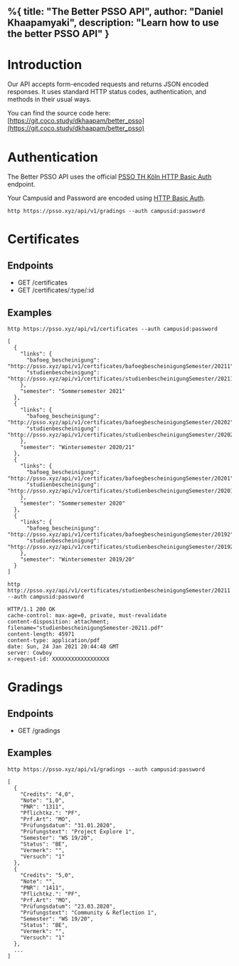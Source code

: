 %{
  title: "The Better PSSO API",
  author: "Daniel Khaapamyaki",
  description: "Learn how to use the better PSSO API"
}
---

# Introduction

Our API accepts form-encoded requests and returns JSON encoded responses. It uses standard HTTP status codes, authentication, and methods in their usual ways.

You can find the source code here: [https://git.coco.study/dkhaapam/better_psso](https://git.coco.study/dkhaapam/better_psso)

# Authentication

The Better PSSO API uses the official [PSSO TH Köln HTTP Basic Auth](https://psso.th-koeln.de/qisserver/rds?state=user&type=7) endpoint.

Your Campusid and Password are encoded using [HTTP Basic Auth](https://tools.ietf.org/html/rfc7617).

```
http https://psso.xyz/api/v1/gradings --auth campusid:password
```

# Certificates

## Endpoints

- GET /certificates
- GET /certificates/:type/:id

## Examples

```
http https://psso.xyz/api/v1/certificates --auth campusid:password
```

```
[
  {
    "links": {
      "bafoeg_bescheinigung": "http://psso.xyz/api/v1/certificates/bafoegbescheinigungSemester/20211",
      "studienbescheinigung": "http://psso.xyz/api/v1/certificates/studienbescheinigungSemester/20211"
    },
    "semester": "Sommersemester 2021"
  },
  {
    "links": {
      "bafoeg_bescheinigung": "http://psso.xyz/api/v1/certificates/bafoegbescheinigungSemester/20202",
      "studienbescheinigung": "http://psso.xyz/api/v1/certificates/studienbescheinigungSemester/20202"
    },
    "semester": "Wintersemester 2020/21"
  },
  {
    "links": {
      "bafoeg_bescheinigung": "http://psso.xyz/api/v1/certificates/bafoegbescheinigungSemester/20201",
      "studienbescheinigung": "http://psso.xyz/api/v1/certificates/studienbescheinigungSemester/20201"
    },
    "semester": "Sommersemester 2020"
  },
  {
    "links": {
      "bafoeg_bescheinigung": "http://psso.xyz/api/v1/certificates/bafoegbescheinigungSemester/20192",
      "studienbescheinigung": "http://psso.xyz/api/v1/certificates/studienbescheinigungSemester/20192"
    },
    "semester": "Wintersemester 2019/20"
  }
]
```

```
http http://psso.xyz/api/v1/certificates/studienbescheinigungSemester/20211 --auth campusid:password
```

```
HTTP/1.1 200 OK
cache-control: max-age=0, private, must-revalidate
content-disposition: attachment; filename="studienbescheinigungSemester-20211.pdf"
content-length: 45971
content-type: application/pdf
date: Sun, 24 Jan 2021 20:44:48 GMT
server: Cowboy
x-request-id: XXXXXXXXXXXXXXXXXX
```

# Gradings

## Endpoints

- GET /gradings

## Examples

```
http https://psso.xyz/api/v1/gradings --auth campusid:password
```

```
[
  {
    "Credits": "4,0",
    "Note": "1,0",
    "PNR": "1311",
    "Pflichtkz.": "PF",
    "Prf.Art": "MO",
    "Prüfungsdatum": "31.01.2020",
    "Prüfungstext": "Project Explore 1",
    "Semester": "WS 19/20",
    "Status": "BE",
    "Vermerk": "",
    "Versuch": "1"
  },
  {
    "Credits": "5,0",
    "Note": "",
    "PNR": "1411",
    "Pflichtkz.": "PF",
    "Prf.Art": "MO",
    "Prüfungsdatum": "23.03.2020",
    "Prüfungstext": "Community & Reflection 1",
    "Semester": "WS 19/20",
    "Status": "BE",
    "Vermerk": "",
    "Versuch": "1"
  },
  ...
]
```